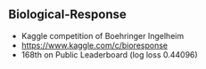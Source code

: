 ## Biological-Response
- Kaggle competition of Boehringer Ingelheim
- https://www.kaggle.com/c/bioresponse
- 168th on Public Leaderboard (log loss 0.44096)
